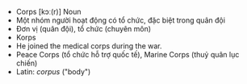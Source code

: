 - Corps [kɔː(r)] Noun  
- Một nhóm người hoạt động có tổ chức, đặc biệt trong quân đội  
- Đơn vị (quân đội), tổ chức (chuyên môn)  
- Korps  
- He joined the medical corps during the war.  
- Peace Corps (tổ chức hỗ trợ quốc tế), Marine Corps (thuỷ quân lục chiến)  
- Latin: *corpus* ("body")